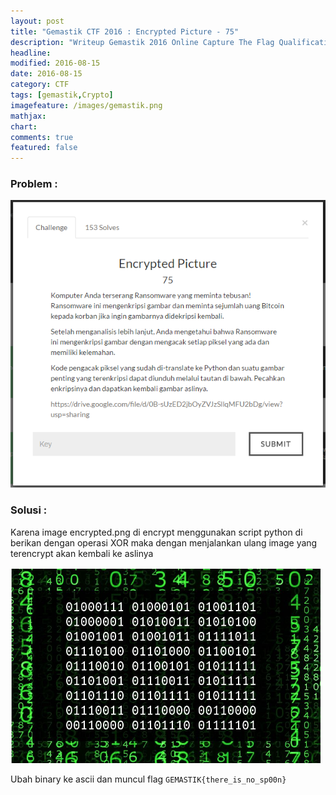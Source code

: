 ```yaml
---
layout: post
title: "Gemastik CTF 2016 : Encrypted Picture - 75"
description: "Writeup Gemastik 2016 Online Capture The Flag Qualification"
headline: 
modified: 2016-08-15
date: 2016-08-15
category: CTF
tags: [gemastik,Crypto]
imagefeature: /images/gemastik.png
mathjax: 
chart: 
comments: true
featured: false
---
```


### Problem :

![Python Server](/images/encrypted-picture.png)


### Solusi :

Karena image encrypted.png di encrypt menggunakan script python di berikan dengan operasi XOR maka dengan menjalankan ulang
image yang terencrypt akan kembali ke aslinya 

![Python Server](/images/encrypted-picture-flag.png)

Ubah binary ke ascii dan muncul flag `GEMASTIK{there_is_no_sp00n}`